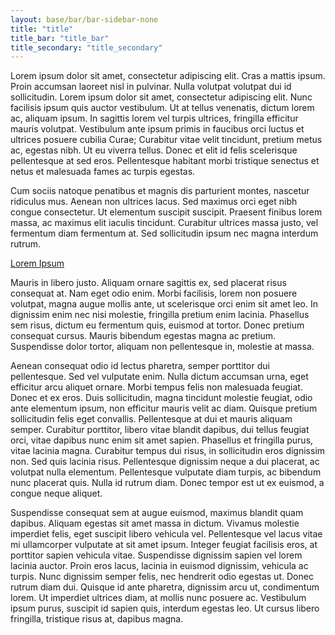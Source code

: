 ```yaml
---
layout: base/bar/bar-sidebar-none
title: "title"
title_bar: "title_bar"
title_secondary: "title_secondary"
---
```


Lorem ipsum dolor sit amet, consectetur adipiscing elit. Cras a mattis ipsum. Proin accumsan laoreet nisl in pulvinar. Nulla volutpat volutpat dui id sollicitudin. Lorem ipsum dolor sit amet, consectetur adipiscing elit. Nunc facilisis ipsum quis auctor vestibulum. Ut at tellus venenatis, dictum lorem ac, aliquam ipsum. In sagittis lorem vel turpis ultrices, fringilla efficitur mauris volutpat. Vestibulum ante ipsum primis in faucibus orci luctus et ultrices posuere cubilia Curae; Curabitur vitae velit tincidunt, pretium metus ac, egestas nibh. Ut eu viverra tellus. Donec et elit id felis scelerisque pellentesque at sed eros. Pellentesque habitant morbi tristique senectus et netus et malesuada fames ac turpis egestas.

Cum sociis natoque penatibus et magnis dis parturient montes, nascetur ridiculus mus. Aenean non ultrices lacus. Sed maximus orci eget nibh congue consectetur. Ut elementum suscipit suscipit. Praesent finibus lorem massa, ac maximus elit iaculis tincidunt. Curabitur ultrices massa justo, vel fermentum diam fermentum at. Sed sollicitudin ipsum nec magna interdum rutrum.

[Lorem Ipsum](http://www.lipsum.com/)

Mauris in libero justo. Aliquam ornare sagittis ex, sed placerat risus consequat at. Nam eget odio enim. Morbi facilisis, lorem non posuere volutpat, magna augue mollis ante, ut scelerisque orci enim sit amet leo. In dignissim enim nec nisi molestie, fringilla pretium enim lacinia. Phasellus sem risus, dictum eu fermentum quis, euismod at tortor. Donec pretium consequat cursus. Mauris bibendum egestas magna ac pretium. Suspendisse dolor tortor, aliquam non pellentesque in, molestie at massa.

Aenean consequat odio id lectus pharetra, semper porttitor dui pellentesque. Sed vel vulputate enim. Nulla dictum accumsan urna, eget efficitur arcu aliquet ornare. Morbi tempus felis non malesuada feugiat. Donec et ex eros. Duis sollicitudin, magna tincidunt molestie feugiat, odio ante elementum ipsum, non efficitur mauris velit ac diam. Quisque pretium sollicitudin felis eget convallis. Pellentesque at dui et mauris aliquam semper. Curabitur porttitor, libero vitae blandit dapibus, dui tellus feugiat orci, vitae dapibus nunc enim sit amet sapien. Phasellus et fringilla purus, vitae lacinia magna. Curabitur tempus dui risus, in sollicitudin eros dignissim non. Sed quis lacinia risus. Pellentesque dignissim neque a dui placerat, ac volutpat nulla elementum. Pellentesque vulputate diam turpis, ac bibendum nunc placerat quis. Nulla id rutrum diam. Donec tempor est ut ex euismod, a congue neque aliquet.

Suspendisse consequat sem at augue euismod, maximus blandit quam dapibus. Aliquam egestas sit amet massa in dictum. Vivamus molestie imperdiet felis, eget suscipit libero vehicula vel. Pellentesque vel lacus vitae mi ullamcorper vulputate at sit amet ipsum. Integer feugiat facilisis eros, at porttitor sapien vehicula vitae. Suspendisse dignissim sapien vel lorem lacinia auctor. Proin eros lacus, lacinia in euismod dignissim, vehicula ac turpis. Nunc dignissim semper felis, nec hendrerit odio egestas ut. Donec rutrum diam dui. Quisque id ante pharetra, dignissim arcu ut, condimentum lorem. Ut imperdiet ultrices diam, at mollis nunc posuere ac. Vestibulum ipsum purus, suscipit id sapien quis, interdum egestas leo. Ut cursus libero fringilla, tristique risus at, dapibus magna.
